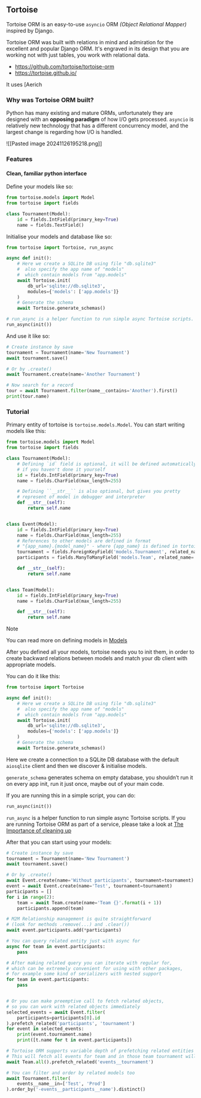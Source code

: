 ## Tortoise

Tortoise ORM is an easy-to-use `asyncio` ORM _(Object Relational Mapper)_ inspired by Django.

Tortoise ORM was built with relations in mind and admiration for the excellent and popular Django ORM. It's engraved in its design that you are working not with just tables, you work with relational data.

-   https://github.com/tortoise/tortoise-orm
-   https://tortoise.github.io/

It uses [Aerich
### Why was Tortoise ORM built?

Python has many existing and mature ORMs, unfortunately they are designed with an **opposing paradigm** of how I/O gets processed. `asyncio` is relatively new technology that has a different concurrency model, and the largest change is regarding how I/O is handled.

![[Pasted image 20241126195218.png]]

### Features

#### Clean, familiar python interface

Define your models like so:

```python
from tortoise.models import Model
from tortoise import fields

class Tournament(Model):
    id = fields.IntField(primary_key=True)
    name = fields.TextField()
```

Initialise your models and database like so:

```python
from tortoise import Tortoise, run_async

async def init():
    # Here we create a SQLite DB using file "db.sqlite3"
    #  also specify the app name of "models"
    #  which contain models from "app.models"
    await Tortoise.init(
        db_url='sqlite://db.sqlite3',
        modules={'models': ['app.models']}
    )
    # Generate the schema
    await Tortoise.generate_schemas()

# run_async is a helper function to run simple async Tortoise scripts.
run_async(init())
```

And use it like so:

```python
# Create instance by save
tournament = Tournament(name='New Tournament')
await tournament.save()

# Or by .create()
await Tournament.create(name='Another Tournament')

# Now search for a record
tour = await Tournament.filter(name__contains='Another').first()
print(tour.name)
```

### Tutorial

Primary entity of tortoise is `tortoise.models.Model`. You can start writing models like this:

```python
from tortoise.models import Model
from tortoise import fields

class Tournament(Model):
    # Defining `id` field is optional, it will be defined automatically
    # if you haven't done it yourself
    id = fields.IntField(primary_key=True)
    name = fields.CharField(max_length=255)

    # Defining ``__str__`` is also optional, but gives you pretty
    # represent of model in debugger and interpreter
    def __str__(self):
        return self.name


class Event(Model):
    id = fields.IntField(primary_key=True)
    name = fields.CharField(max_length=255)
    # References to other models are defined in format
    # "{app_name}.{model_name}" - where {app_name} is defined in tortoise config
    tournament = fields.ForeignKeyField('models.Tournament', related_name='events')
    participants = fields.ManyToManyField('models.Team', related_name='events', through='event_team')

    def __str__(self):
        return self.name


class Team(Model):
    id = fields.IntField(primary_key=True)
    name = fields.CharField(max_length=255)

    def __str__(self):
        return self.name
```

> [!Note]
> You can read more on defining models in [Models](https://tortoise.github.io/models.html#models)

After you defined all your models, tortoise needs you to init them, in order to create backward relations between models and match your db client with appropriate models.

You can do it like this:

```python
from tortoise import Tortoise

async def init():
    # Here we create a SQLite DB using file "db.sqlite3"
    #  also specify the app name of "models"
    #  which contain models from "app.models"
    await Tortoise.init(
        db_url='sqlite://db.sqlite3',
        modules={'models': ['app.models']}
    )
    # Generate the schema
    await Tortoise.generate_schemas()
```

Here we create a connection to a SQLite DB database with the default `aiosqlite` client and then we discover & initialise models.

`generate_schema` generates schema on empty database, you shouldn’t run it on every app init, run it just once, maybe out of your main code.

If you are running this in a simple script, you can do:

```python
run_async(init())
```

`run_async` is a helper function to run simple async Tortoise scripts. If you are running Tortoise ORM as part of a service, please take a look at [The Importance of cleaning up](https://tortoise.github.io/setup.html#cleaningup)

After that you can start using your models:

```python
# Create instance by save
tournament = Tournament(name='New Tournament')
await tournament.save()

# Or by .create()
await Event.create(name='Without participants', tournament=tournament)
event = await Event.create(name='Test', tournament=tournament)
participants = []
for i in range(2):
    team = await Team.create(name='Team {}'.format(i + 1))
    participants.append(team)

# M2M Relationship management is quite straightforward
# (look for methods .remove(...) and .clear())
await event.participants.add(*participants)

# You can query related entity just with async for
async for team in event.participants:
    pass

# After making related query you can iterate with regular for,
# which can be extremely convenient for using with other packages,
# for example some kind of serializers with nested support
for team in event.participants:
    pass


# Or you can make preemptive call to fetch related objects,
# so you can work with related objects immediately
selected_events = await Event.filter(
    participants=participants[0].id
).prefetch_related('participants', 'tournament')
for event in selected_events:
    print(event.tournament.name)
    print([t.name for t in event.participants])

# Tortoise ORM supports variable depth of prefetching related entities
# This will fetch all events for team and in those team tournament will be prefetched
await Team.all().prefetch_related('events__tournament')

# You can filter and order by related models too
await Tournament.filter(
    events__name__in=['Test', 'Prod']
).order_by('-events__participants__name').distinct()
```

